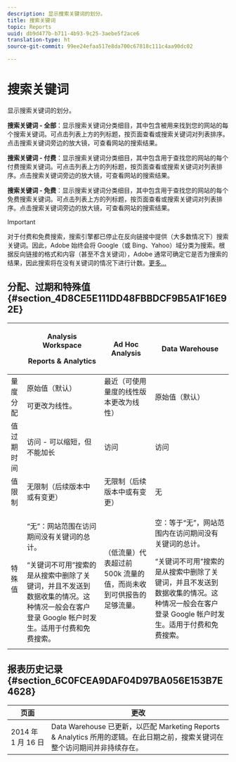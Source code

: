 ```yaml
---
description: 显示搜索关键词的划分。
title: 搜索关键词
topic: Reports
uuid: db9d477b-b711-4b93-9c25-3aebe5f2ace6
translation-type: ht
source-git-commit: 99ee24efaa517e8da700c67818c111c4aa90dc02

---
```



# 搜索关键词

显示搜索关键词的划分。

**搜索关键词 - 全部**：显示搜索关键词分类细目，其中包含被用来找到您的网站的每个搜索关键词。可点击列表上方的列标题，按页面查看或搜索关键词对列表排序。点击搜索关键词旁边的放大镜，可查看网站的搜索结果。

**搜索关键词 - 付费**：显示搜索关键词分类细目，其中包含用于查找您的网站的每个付费搜索关键词。可点击列表上方的列标题，按页面查看或搜索关键词对列表排序。点击搜索关键词旁边的放大镜，可查看网站的搜索结果。

**搜索关键词 - 免费**：显示搜索关键词分类细目，其中包含用于查找您的网站的每个免费搜索关键词。可点击列表上方的列标题，按页面查看或搜索关键词对列表排序。点击搜索关键词旁边的放大镜，可查看网站的搜索结果。

>[!IMPORTANT]
>
>对于付费和免费搜索，搜索引擎都已停止在反向链接中提供（大多数情况下）搜索关键词。因此，Adobe 始终会将 Google（或 Bing、Yahoo）域分类为搜索。根据反向链接的格式和内容（甚至不含关键词），Adobe 通常可确定它是否为搜索的结果，因此搜索将在没有关键词的情况下进行计数。[更多...](https://helpx.adobe.com/cn/analytics/kb/keyword-unavailable.html)

## 分配、过期和特殊值 {#section_4D8CE5E111DD48FBBDCF9B5A1F16E92E}

<table id="table_EC7423532C7E44DE97B7FC0321585A2B"> 
 <thead> 
  <tr> 
   <th colname="col1" class="entry"> </th> 
   <th colname="col2" class="entry"> <p>Analysis Workspace </p> <p>Reports &amp; Analytics </p> </th> 
   <th colname="col3" class="entry"> Ad Hoc Analysis </th> 
   <th colname="col4" class="entry"> Data Warehouse </th> 
  </tr> 
 </thead>
 <tbody> 
  <tr> 
   <td colname="col1"> 量度分配 </td> 
   <td colname="col2"> <p>原始值（默认） </p> <p> 可更改为线性。 </p> </td> 
   <td colname="col3"> 最近（可使用量度的线性版本更改为线性） </td> 
   <td colname="col4"> <p>原始值（默认） </p> </td> 
  </tr> 
  <tr> 
   <td colname="col1"> 值过期时间 </td> 
   <td colname="col2"> 访问 - 可以缩短，但不能加长 </td> 
   <td colname="col3"> 访问 </td> 
   <td colname="col4"> 访问 </td> 
  </tr> 
  <tr> 
   <td colname="col1"> 值限制 </td> 
   <td colname="col2"> 无限制（后续版本中或有变更） </td> 
   <td colname="col3"> 无限制（后续版本中或有变更） </td> 
   <td colname="col4"> 无 </td> 
  </tr> 
  <tr> 
   <td colname="col1"> 特殊值 </td> 
   <td colname="col2"> <p>“无”：网站范围在访问期间没有关键词的总计。 </p> “关键词不可用”搜索的是从搜索中删除了关键词，并且不发送到数据收集的情况。这种情况一般会在客户登录 Google 帐户时发生。适用于付费和免费搜索。 </td> 
   <td colname="col3"> （低流量）代表超过前 500k 流量的值，而尚未收到可供报告的足够流量。 </td> 
   <td colname="col4"> <p> 空：等于“无”，网站范围内在访问期间没有关键词的总计。 </p> <p>“关键词不可用”搜索的是从搜索中删除了关键词，并且不发送到数据收集的情况。这种情况一般会在客户登录 Google 帐户时发生。适用于付费和免费搜索。 </p> </td> 
  </tr> 
 </tbody> 
</table>

## 报表历史记录 {#section_6C0FCEA9DAF04D97BA056E153B7E4628}

| 页面 | 更改 |
|---|---|
| 2014 年 1 月 16 日 | Data Warehouse 已更新，以匹配 Marketing Reports &amp; Analytics 所用的逻辑。在此日期之前，搜索关键词在整个访问期间并非持续存在。 |

